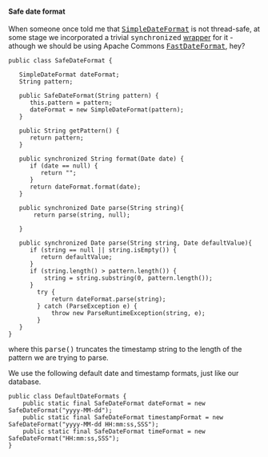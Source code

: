 <h4>Safe date format</h4>

When someone once told me that <a href='http://docs.oracle.com/javase/7/docs/api/java/text/SimpleDateFormat.html'><tt>SimpleDateFormat</tt></a> is not thread-safe, at some stage we incorporated a trivial <tt>synchronized</tt> <a href='http://code.google.com/p/vellum/source/browse/trunk/src/vellum/datatype/SafeDateFormat.java'>wrapper</a> for it - athough we should be using Apache Commons <a href='http://commons.apache.org/lang/api-2.5/org/apache/commons/lang/time/FastDateFormat.html'><tt>FastDateFormat</tt></a>, hey?

```
public class SafeDateFormat {

   SimpleDateFormat dateFormat;
   String pattern;

   public SafeDateFormat(String pattern) {
      this.pattern = pattern;
      dateFormat = new SimpleDateFormat(pattern);
   }

   public String getPattern() {
      return pattern;
   }

   public synchronized String format(Date date) {
      if (date == null) {
         return "";
      }
      return dateFormat.format(date);
   }

   public synchronized Date parse(String string){
       return parse(string, null);
       
   }
   
   public synchronized Date parse(String string, Date defaultValue){
      if (string == null || string.isEmpty()) {
         return defaultValue;
      }
      if (string.length() > pattern.length()) {
          string = string.substring(0, pattern.length());
      }
        try {
            return dateFormat.parse(string);
        } catch (ParseException e) {
            throw new ParseRuntimeException(string, e);
        }
   }
}
```
where this <tt>parse()</tt> truncates the timestamp string to the length of the pattern we are trying to parse.

We use the following default date and timestamp formats, just like our database.
```
public class DefaultDateFormats {
    public static final SafeDateFormat dateFormat = new SafeDateFormat("yyyy-MM-dd");
    public static final SafeDateFormat timestampFormat = new SafeDateFormat("yyyy-MM-dd HH:mm:ss,SSS");
    public static final SafeDateFormat timeFormat = new SafeDateFormat("HH:mm:ss,SSS");
}
```
